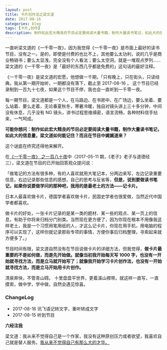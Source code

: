 ```yaml
---
layout: post
title: 卡片创作法之梁文道
date: 2017-08-16
categories: blog
tags: [卡片,创作]
description: 制作如此宏大精良的节目必定要阅读大量书籍，制作大量读书笔记，如此大的信息量，梁文道如何能记住？而且在节目中娓娓道来？
---
```



一直听梁文道的《一千零一夜》，因为我觉得《一千零一夜》是市面上最好的读书节目，没有之一。是的，即使是付费的也比不上，其他要么太功利，说的几乎是商业畅销书；要么太显浅，完全没有个人看法；要么太空洞，就是一堆观点罗列……梁文道的《一千零一夜》是「最好的东西几乎都是免费的」这句话的最好注释。

《一千零一夜》是梁文道的宏愿，他想做一千期，「只有晚上，只在街头，只读经典。我从第一期开始听，一期都没有落下，截止至 2017-08-16 ， 这个节目已经录制到一百九十七夜，如果这个节目不停，我也会一直听到一千零一夜。

每一期节目，梁文道都是一个人，在马路边、在书房中、在广场边，要么坐着、要么站着、要么走着，无论春夏秋冬，寒暑冷暖，独自对镜头讲上三十多分钟，中间没有休息，几乎没有 NG 镜头，讲书过程思维缜密，语言流畅，各种材料信手拈来，一气呵成。

**可能你想问：制作如此宏大精良的节目必定要阅读大量书籍，制作大量读书笔记，如此大的信息量，梁文道如何能记住？而且在节目中娓娓道来？**

这个谜底在终究还得他来解开。

 在[《一千零一夜》 之一百八十夜](http://v.youku.com/v_show/id_XMjc1NTgyMDE2OA==.html?spm=a2h1n.8261147.reload_201705.1~3!6~DL~DT~A)中（2017-05-11 期，《老子》老子与道德经 三），梁文道在节目的已开始回答观众提问说：
 
「做笔记的方法有很多种，有的人喜欢就用大笔记本，分两边来写，左边记录重要信息，右边记录那些信息的感想，自己的思考与反省等，**但是，说到要做读书笔记，如果你说要做学问的那种吧，我用的是最老土的方法——记卡片。**

日本人最喜欢做卡片，德国学者喜欢做卡片，民国史学者也很爱做，当然近代中国学者都喜欢。

做卡片的好处，一张卡片记录的是某一类的题材、某一些的观点、某一页上的信息，有助于你将来归档分门别类。当然现在更方便了，因为你现在根本不用像我这样老土，我是一个习惯用笔用纸的人，才这么记卡片，你现在用手机，用电脑的程序可以实现了，这样你就记录那些专项的事情，方便你事后归档整理，寻索起来就方便多了。」

节目时间有限，梁文道自然没有在节目说做卡片的详细方法，但我觉得，**做卡片最重要的不是如何做，而是先开始做。就像当初我开始每天写 1000 字，也没有一开始就寻找方法，而是立马就开始写了；就像我开始学习卡片创作法，也没有一开始就寻找方法，而是立马开始用卡片创作。**

清泉奔快，不管青山碍。 十里盘盘平世界，更着溪山襟带。就这样一直写，一直摸索，做中学，学中做，自然会遇见惊喜。

### ChangeLog

- 2017-08-16 讯飞语记转文字，重听转成文字
- 2017-08-15 听到节目


**六经注我**

梁文道：我从来不觉得自己是一个作家，我没有这种原创压力或者欲望，我喜欢自己就是替人服务。[我从来不觉得自己有那么大的才华。](http://www.ilixiangguo.com/article/article/view/id/2807)









